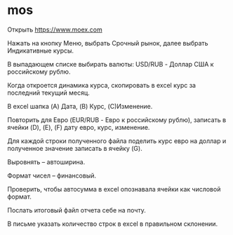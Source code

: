 # mos


Открыть https://www.moex.com

Нажать на кнопку Меню, выбрать Срочный рынок, далее выбрать Индикативные курсы.

В выпадающем списке выбирать валюты: USD/RUB - Доллар США к российскому рублю.

Когда откроется динамика курса, скопировать в excel курс за последний текущий месяц.

В excel шапка (A) Дата, (B) Курс, (C)Изменение.

Повторить для Евро (EUR/RUB - Евро к российскому рублю), записать в ячейки (D), (E), (F) дату евро, курс, изменение.

Для каждой строки полученного файла поделить курс евро на доллар и полученное значение записать в ячейку (G).

Выровнять – автоширина.

Формат чисел – финансовый.

Проверить, чтобы автосумма в excel опознавала ячейки как числовой формат.

Послать итоговый файл отчета себе на почту.

В письме указать количество строк в excel в правильном склонении.
